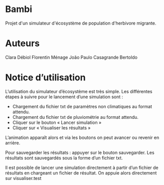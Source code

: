# Bambi
Projet d'un simulateur d'écosystème de population d'herbivore migrante.

# Auteurs
Clara Débiol
Florentin Ménage
João Paulo Casagrande Bertoldo

# Notice d’utilisation

L’utilisation du simulateur d’écosystème est très simple. Les différentes étapes à suivre pour le lancement d’une simulation sont : 
 * Chargement du fichier txt de paramètres non climatiques au format attendu.
 * Chargement du fichier txt de pluviométrie au format attendu.
 * Cliquer sur le bouton « Lancer simulation »
 * Cliquer sur « Visualiser les résultats »

L’animation apparaît alors et via les boutons on peut avancer ou revenir en arrière. 

Pour sauvegarder les résultats : appuyer sur le bouton sauvegarder. Les résultats sont sauvegardés sous la forme d’un fichier txt.

Il est possible de lancer une simulation directement à partir d’un fichier de résultats en chargeant un fichier de résultat. On appuie alors directement sur visualiser.test